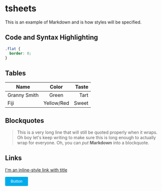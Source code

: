 # tsheets
This is an example of Markdown and is how styles will be specified.

## Code and Syntax Highlighting
```css
.flat {
  border: 0;
}
```
## Tables
| Name | Color | Taste |
|---|:---:|---:|
| Granny Smith | Green | Tart |
| Fiji | Yellow/Red | Sweet |

## Blockquotes
> This is a very long line that will still be quoted properly when it wraps. Oh boy let's keep writing to make sure this is long enough to actually wrap for everyone. Oh, you can *put* **Markdown** into a blockquote.

## Links
[I'm an inline-style link with title](https://www.google.com "Google's Homepage")

<button class="flat" style="background: #00acec; border: 0; color: #fff; border-radius: 3px; min-height: 30px; min-width:75px;">Button</button>
